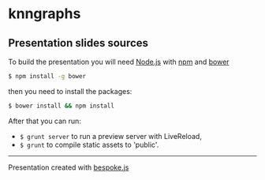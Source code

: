 # knngraphs

## Presentation slides sources

To build the presentation you will need [Node.js](http://nodejs.org) with [npm](https://www.npmjs.org/) and [bower](http://bower.io/)

```sh
$ npm install -g bower
```

then you need to install the packages:

```sh
$ bower install && npm install
```

After that you can run:

* ```$ grunt server``` to run a preview server with LiveReload,
* ```$ grunt``` to compile static assets to 'public'.

---

Presentation created with [bespoke.js](https://github.com/markdalgleish/bespoke.js)
